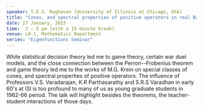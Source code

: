 ```yaml
---
speaker: T.E.S. Raghavan (University of Illinois at Chicago, USA)
title: "Cones, and spectral properties of positive operators in real Banach spaces via Game theory"
date: 27 January, 2023
time:  3 – 5 pm (with a 15 minute break)
venue: LH-1, Mathematics Department
series: "Eigenfunctions Seminar"
---
```


While statistical decision theory led me to game theory, certain war duel models, and the close connection
between the Perron--Frobenius theorem and game theory led me to the works of M.G. Krein on special classes
of cones, and spectral properties of positive operators. The influence of Professors V.S. Varadarajan,
K.R Parthasarathy and S.R.S Varadhan in early 60's at ISI is too profound to many of us as young graduate
students in 1962-66 period. The talk will highlight besides the theorems, the teacher-student interactions
of those days.
